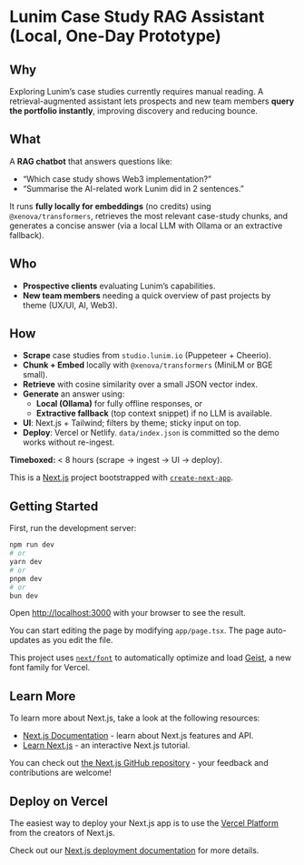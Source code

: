 # Lunim Case Study RAG Assistant (Local, One-Day Prototype)

## Why
Exploring Lunim’s case studies currently requires manual reading. A retrieval-augmented assistant lets prospects and new team members **query the portfolio instantly**, improving discovery and reducing bounce.

## What
A **RAG chatbot** that answers questions like:
- “Which case study shows Web3 implementation?”
- “Summarise the AI-related work Lunim did in 2 sentences.”

It runs **fully locally for embeddings** (no credits) using `@xenova/transformers`, retrieves the most relevant case-study chunks, and generates a concise answer (via a local LLM with Ollama or an extractive fallback).

## Who
- **Prospective clients** evaluating Lunim’s capabilities.
- **New team members** needing a quick overview of past projects by theme (UX/UI, AI, Web3).

## How
- **Scrape** case studies from `studio.lunim.io` (Puppeteer + Cheerio).
- **Chunk + Embed** locally with `@xenova/transformers` (MiniLM or BGE small).
- **Retrieve** with cosine similarity over a small JSON vector index.
- **Generate** an answer using:
  - **Local (Ollama)** for fully offline responses, or
  - **Extractive fallback** (top context snippet) if no LLM is available.
- **UI**: Next.js + Tailwind; filters by theme; sticky input on top.
- **Deploy**: Vercel or Netlify. `data/index.json` is committed so the demo works without re-ingest.

**Timeboxed:** < 8 hours (scrape → ingest → UI → deploy).

This is a [Next.js](https://nextjs.org) project bootstrapped with [`create-next-app`](https://nextjs.org/docs/app/api-reference/cli/create-next-app).

## Getting Started

First, run the development server:

```bash
npm run dev
# or
yarn dev
# or
pnpm dev
# or
bun dev
```

Open [http://localhost:3000](http://localhost:3000) with your browser to see the result.

You can start editing the page by modifying `app/page.tsx`. The page auto-updates as you edit the file.

This project uses [`next/font`](https://nextjs.org/docs/app/building-your-application/optimizing/fonts) to automatically optimize and load [Geist](https://vercel.com/font), a new font family for Vercel.

## Learn More

To learn more about Next.js, take a look at the following resources:

- [Next.js Documentation](https://nextjs.org/docs) - learn about Next.js features and API.
- [Learn Next.js](https://nextjs.org/learn) - an interactive Next.js tutorial.

You can check out [the Next.js GitHub repository](https://github.com/vercel/next.js) - your feedback and contributions are welcome!

## Deploy on Vercel

The easiest way to deploy your Next.js app is to use the [Vercel Platform](https://vercel.com/new?utm_medium=default-template&filter=next.js&utm_source=create-next-app&utm_campaign=create-next-app-readme) from the creators of Next.js.

Check out our [Next.js deployment documentation](https://nextjs.org/docs/app/building-your-application/deploying) for more details.
